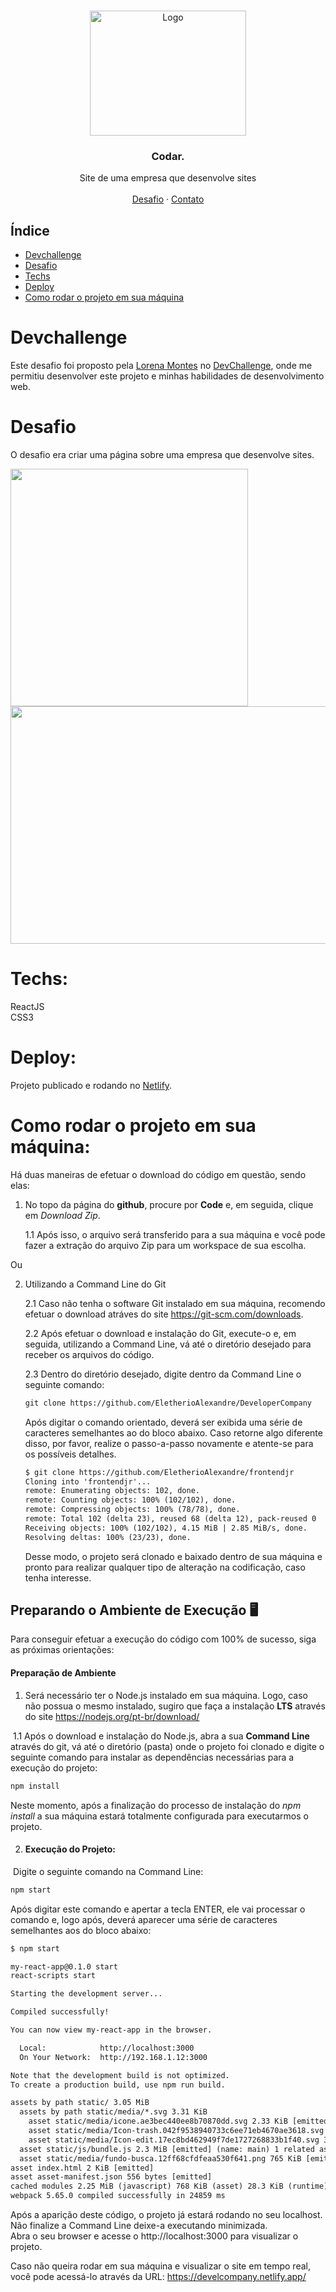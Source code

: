 <br />
<p align="center">
  <a href="http://www.freepik.com">
    <img src="https://i.ibb.co/stqTkc6/video-call.png" alt="Logo" width="250" height="200">
  </a>

  <h3 align="center">Codar.</h3>

  <p align="center">
    Site de uma empresa que desenvolve sites
       <br />
    <br />
    <a href="https://github.com/Lorenalgm/codar">Desafio</a>
    ·
    <a href="https://www.linkedin.com/in/alexandre-eletherio-ab799719a/">Contato</a>
  </p>
</p>

## Índice

* [Devchallenge](#devchallenge) 
* [Desafio](#desafio)
* [Techs](#techs)
* [Deploy](#Deploy)
* [Como rodar o projeto em sua máquina](#Como-rodar-o-projeto-em-sua-máquina:)

# Devchallenge
Este desafio foi proposto pela <a href="https://www.linkedin.com/in/lorenagmontes/">Lorena Montes</a> no <a href="https://devchallenge.now.sh/"> DevChallenge</a>, onde me permitiu desenvolver este projeto e minhas habilidades de desenvolvimento web.

# Desafio
O desafio era criar uma página sobre uma empresa que desenvolve sites.

<img src="https://i.ibb.co/2gB9Hkc/codar-mobile.png" width="380" height="380">
<img src="https://i.ibb.co/wpnzvcs/codar-desktop.jpg" width="580" height="380">

# Techs: 
ReactJS<br>
CSS3

# Deploy: 
Projeto publicado e rodando no <a href="https://www.netlify.com/">Netlify</a>.

# Como rodar o projeto em sua máquina:
Há duas maneiras de efetuar o download do código em questão, sendo elas:

1. No topo da página do **github**, procure por **Code** e, em seguida, clique em *Download Zip*.

   1.1 Após isso, o arquivo será transferido para a sua máquina e você pode fazer a extração do arquivo Zip para um workspace de sua escolha.

Ou

2. Utilizando a Command Line do Git

   2.1 Caso não tenha o software Git instalado em sua máquina, recomendo efetuar o download atráves do site https://git-scm.com/downloads.

   2.2 Após efetuar o download e instalação do Git, execute-o  e, em seguida, utilizando a Command Line, vá até o diretório desejado para receber os arquivos do código.

   2.3 Dentro do diretório desejado, digite dentro da Command Line o seguinte comando: 

   ```html
   git clone https://github.com/EletherioAlexandre/DeveloperCompany
   ```

   Após digitar o comando orientado, deverá ser exibida uma série de caracteres semelhantes ao do bloco abaixo. Caso retorne algo diferente disso, por favor, realize o passo-a-passo novamente e atente-se para os possíveis detalhes.

   ```html
   $ git clone https://github.com/EletherioAlexandre/frontendjr
   Cloning into 'frontendjr'...
   remote: Enumerating objects: 102, done.
   remote: Counting objects: 100% (102/102), done.
   remote: Compressing objects: 100% (78/78), done.
   remote: Total 102 (delta 23), reused 68 (delta 12), pack-reused 0
   Receiving objects: 100% (102/102), 4.15 MiB | 2.85 MiB/s, done.
   Resolving deltas: 100% (23/23), done.
   ```
   
   Desse modo, o projeto será clonado e baixado dentro de sua máquina e pronto para realizar qualquer tipo de alteração na codificação, caso tenha interesse.
   

## Preparando o Ambiente de Execução :desktop_computer:

Para conseguir efetuar a execução do código com 100% de sucesso, siga as próximas orientações:

#### Preparação de Ambiente

1. Será necessário ter o Node.js instalado em sua máquina. Logo, caso não possua o mesmo instalado, sugiro que faça a instalação **LTS** através do site https://nodejs.org/pt-br/download/

​	1.1 Após o download e instalação do Node.js, abra a sua **Command Line** através do git, vá até o diretório (pasta) onde o projeto foi clonado e digite o seguinte comando para instalar as dependências necessárias para a execução do projeto:

```html
npm install
```

Neste momento, após a finalização do processo de instalação do *npm install* a sua máquina estará totalmente configurada para executarmos o projeto.



2. #### Execução do Projeto:

​	Digite o seguinte comando na Command Line:

```html
npm start
```

Após digitar este comando e apertar a tecla ENTER, ele vai processar o comando e, logo após, deverá aparecer uma série de caracteres semelhantes aos do bloco abaixo:

```html
$ npm start

my-react-app@0.1.0 start
react-scripts start

Starting the development server...

Compiled successfully!

You can now view my-react-app in the browser.

  Local:            http://localhost:3000
  On Your Network:  http://192.168.1.12:3000

Note that the development build is not optimized.
To create a production build, use npm run build.

assets by path static/ 3.05 MiB
  assets by path static/media/*.svg 3.31 KiB
    asset static/media/icone.ae3bec440ee8b70870dd.svg 2.33 KiB [emitted] [immutable] [from: src/assets/images/icone.svg] (auxiliary name: main)
    asset static/media/Icon-trash.042f9538940733c6ee71eb4670ae3618.svg 645 bytes [emitted] (auxiliary name: main)
    asset static/media/Icon-edit.17ec8bd462949f7de1727268833b1f40.svg 368 bytes [emitted] (auxiliary name: main)
  asset static/js/bundle.js 2.3 MiB [emitted] (name: main) 1 related asset
  asset static/media/fundo-busca.12ff68cfdfeaa530f641.png 765 KiB [emitted] [immutable] [from: src/assets/images/fundo-busca.png] (auxiliary name: main)
asset index.html 2 KiB [emitted]
asset asset-manifest.json 556 bytes [emitted]
cached modules 2.25 MiB (javascript) 768 KiB (asset) 28.3 KiB (runtime) [cached] 508 modules
webpack 5.65.0 compiled successfully in 24859 ms
```
Após a aparição deste código, o projeto já estará rodando no seu localhost. Não finalize a Command Line deixe-a executando minimizada. <br />
Abra o seu browser e acesse o http://localhost:3000 para visualizar o projeto.

Caso não queira rodar em sua máquina e visualizar o site em tempo real, você pode acessá-lo através da URL: https://develcompany.netlify.app/
